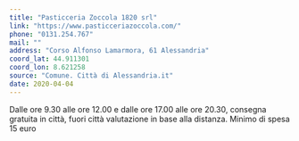 ```yaml
---
title: "Pasticceria Zoccola 1820 srl"
link: "https://www.pasticceriazoccola.com/"
phone: "0131.254.767"
mail: ""
address: "Corso Alfonso Lamarmora, 61 Alessandria"
coord_lat: 44.911301
coord_lon: 8.621258
source: "Comune. Città di Alessandria.it"
date: 2020-04-04
---
```


Dalle ore 9.30 alle ore 12.00 e dalle ore 17.00 alle ore 20.30, consegna gratuita in città, fuori città valutazione in base alla distanza. Minimo di spesa 15 euro
